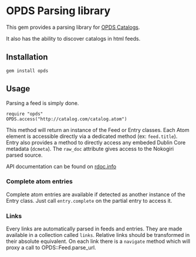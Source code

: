 OPDS Parsing library
====================

This gem provides a parsing library for [OPDS Catalogs](http://opds-spec.org).

It also has the ability to discover catalogs in html feeds.

Installation
------------

	gem install opds


Usage
-----

Parsing a feed is simply done. 

	require "opds"
	OPDS.access("http://catalog.com/catalog.atom")

This method will return an instance of the Feed or Entry classes. Each Atom element is accessible directly via a dedicated method (ex: `feed.title`). Entry also provides a method to directly access any embeded Dublin Core metadata (`dcmeta`). The `raw_doc` attribute gives access to the Nokogiri parsed source.

API documentation can be found on [rdoc.info](http://rdoc.info/github/zetaben/opds/master/frames)

### Complete atom entries ###

Complete atom entries are available if detected as another instance of the Entry class. Just call `entry.complete` on the partial entry to access it.

### Links ###

Every links are automatically parsed in feeds and entries. They are made available in a collection called `links`. Relative links should be transformed in their absolute equivalent. On each link there is a `navigate` method which will proxy a call to OPDS::Feed.parse_url.



